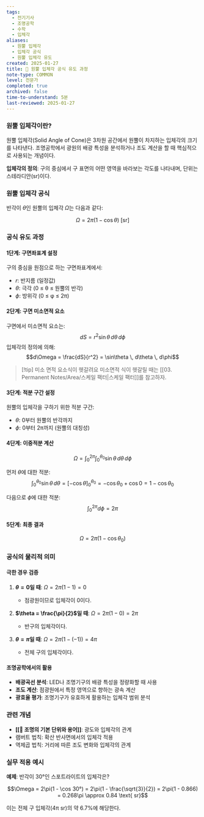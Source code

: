 ```yaml
---
tags:
  - 전기기사
  - 조명공학
  - 수학
  - 입체각
aliases: 
  - 원뿔 입체각
  - 입체각 공식
  - 원뿔 입체각 유도
created: 2025-01-27
title: 📝 원뿔 입체각 공식 유도 과정
note-type: COMMON
level: 전문가
completed: true
archived: false
time-to-understand: 5분
last-reviewed: 2025-01-27
---
```


### 원뿔 입체각이란?

원뿔 입체각(Solid Angle of Cone)은 3차원 공간에서 원뿔이 차지하는 입체각의 크기를 나타낸다. 조명공학에서 광원의 배광 특성을 분석하거나 조도 계산을 할 때 핵심적으로 사용되는 개념이다.

**입체각의 정의**: 구의 중심에서 구 표면의 어떤 영역을 바라보는 각도를 나타내며, 단위는 스테라디안(sr)이다.

### 원뿔 입체각 공식

반각이 $\theta$인 원뿔의 입체각 $\Omega$는 다음과 같다:

$$\Omega = 2\pi(1 - \cos\theta) \text{ [sr]}$$

### 공식 유도 과정

#### 1단계: 구면좌표계 설정

구의 중심을 원점으로 하는 구면좌표계에서:
- $r$: 반지름 (일정값)
- $\theta$: 극각 (0 ≤ θ ≤ 원뿔의 반각)
- $\phi$: 방위각 (0 ≤ φ ≤ 2π)

#### 2단계: 구면 미소면적 요소

구면에서 미소면적 요소는:
$$dS = r^2 \sin\theta \, d\theta \, d\phi$$
입체각의 정의에 의해:
$$d\Omega = \frac{dS}{r^2} = \sin\theta \, d\theta \, d\phi$$

>[!tip] 미소 면적 요소식이 헷갈려요
>미소면적 식이 헷갈릴 때는 [[03. Permanent Notes/Area/스케일 팩터|스케일 팩터]]를 참고하자.
#### 3단계: 적분 구간 설정

원뿔의 입체각을 구하기 위한 적분 구간:
- $\theta$: 0부터 원뿔의 반각까지
- $\phi$: 0부터 2π까지 (원뿔의 대칭성)

#### 4단계: 이중적분 계산

$$\Omega = \int_0^{2\pi} \int_0^{\theta_0} \sin\theta \, d\theta \, d\phi$$

먼저 $\theta$에 대한 적분:
$$\int_0^{\theta_0} \sin\theta \, d\theta = [-\cos\theta]_0^{\theta_0} = -\cos\theta_0 + \cos 0 = 1 - \cos\theta_0$$

다음으로 $\phi$에 대한 적분:
$$\int_0^{2\pi} d\phi = 2\pi$$

#### 5단계: 최종 결과

$$\Omega = 2\pi(1 - \cos\theta_0)$$

### 공식의 물리적 의미

#### 극한 경우 검증

1. **$\theta = 0$일 때**: $\Omega = 2\pi(1-1) = 0$ 
   - 점광원이므로 입체각이 0이다.

2. **$\theta = \frac{\pi}{2}$일 때**: $\Omega = 2\pi(1-0) = 2\pi$ 
   - 반구의 입체각이다.

3. **$\theta = \pi$일 때**: $\Omega = 2\pi(1-(-1)) = 4\pi$ 
   - 전체 구의 입체각이다.

#### 조명공학에서의 활용

- **배광곡선 분석**: LED나 조명기구의 배광 특성을 정량화할 때 사용
- **조도 계산**: 점광원에서 특정 영역으로 향하는 광속 계산
- **광효율 평가**: 조명기구가 유효하게 활용하는 입체각 범위 분석

### 관련 개념

- **[[📝 조명의 기본 단위와 용어]]**: 광도와 입체각의 관계
- 램버트 법칙: 확산 반사면에서의 입체각 적용
- 역제곱 법칙: 거리에 따른 조도 변화와 입체각의 관계

### 실무 적용 예시

**예제**: 반각이 30°인 스포트라이트의 입체각은?

$$\Omega = 2\pi(1 - \cos 30°) = 2\pi(1 - \frac{\sqrt{3}}{2}) = 2\pi(1 - 0.866) = 0.268\pi \approx 0.84 \text{ sr}$$

이는 전체 구 입체각(4π sr)의 약 6.7%에 해당한다. 
